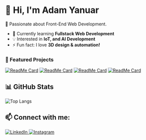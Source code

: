 # 👋 Hi, I'm Adam Yanuar  
🚀 Passionate about Front-End Web Development.  

- 🌱 Currently learning **Fullstack Web Development**  
- 💡 Interested in **IoT, and AI Development**  
- ⚡ Fun fact: I love **3D design & automation!**  


### 🚀 Featured Projects
[![ReadMe Card](https://github-readme-stats.vercel.app/api/pin/?username=daamleon&repo=SENSORAI-Smart-Home-Monitoring-System&theme=radical)](https://github.com/daamleon/nama-repo)
[![ReadMe Card](https://github-readme-stats.vercel.app/api/pin/?username=Lynnn17&repo=Exni&theme=radical)](https://github.com/daamleon/nama-repo)
[![ReadMe Card](https://github-readme-stats.vercel.app/api/pin/?username=daamleon&repo=SleepTourism&theme=radical)](https://github.com/daamleon/nama-repo)
[![ReadMe Card](https://github-readme-stats.vercel.app/api/pin/?username=daamleon&repo=cardprint&theme=radical)](https://github.com/daamleon/nama-repo)




## 📊 GitHub Stats  
![Top Langs](https://github-readme-stats.vercel.app/api/top-langs/?username=daamleon&layout=compact&theme=radical)

## 📫 Connect with me:  
<p align="left">
  <a href="https://www.linkedin.com/in/damleon/" target="_blank">
    <img src="https://img.shields.io/badge/LinkedIn-0A66C2?style=flat&logo=linkedin&logoColor=white" alt="LinkedIn"/>
  </a>
  <a href="https://www.instagram.com/daamleon" target="_blank">
    <img src="https://img.shields.io/badge/Instagram-E4405F?style=flat&logo=instagram&logoColor=white" alt="Instagram"/>
  </a>
</p>
